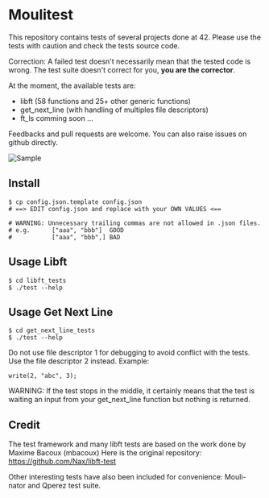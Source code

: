 # Moulitest

This repository contains tests of several projects done at 42. Please use the tests with caution and check the tests source code.

Correction: A failed test doesn't necessarily mean that the tested code is wrong. The test suite doesn't correct for you, **you are the corrector**.

At the moment, the available tests are:

- libft (58 functions and 25+ other generic functions)
- get_next_line (with handling of multiples file descriptors)
- ft_ls comming soon ...

Feedbacks and pull requests are welcome. You can also raise issues on github directly.

![Sample](http://i.imgur.com/443xC3D.png)

Install
-------

	$ cp config.json.template config.json
	# ==> EDIT config.json and replace with your OWN VALUES <==

	# WARNING: Unnecessary trailing commas are not allowed in .json files.
	# e.g.      ["aaa", "bbb"]  GOOD
	#           ["aaa", "bbb",] BAD

Usage Libft
-----

	$ cd libft_tests
	$ ./test --help
	
Usage Get Next Line
-----

	$ cd get_next_line_tests
	$ ./test --help

Do not use file descriptor 1 for debugging to avoid conflict with the tests. Use the file descriptor 2 instead. Example:

	write(2, "abc", 3);

WARNING: If the test stops in the middle, it certainly means that the test is waiting an input from your get_next_line function but nothing is returned.

Credit
------

The test framework and many libft tests are based on the work done by Maxime Bacoux (mbacoux)
Here is the original repository: https://github.com/Nax/libft-test

Other interesting tests have also been included for convenience: Mouli-nator and Qperez test suite.
